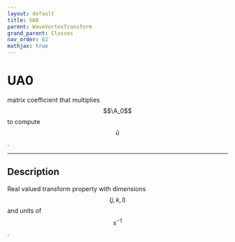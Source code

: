 ```yaml
---
layout: default
title: UA0
parent: WaveVortexTransform
grand_parent: Classes
nav_order: 62
mathjax: true
---
```


#  UA0

matrix coefficient that multiplies $$\A_0$$ to compute $$\bar{u}$$.


---

## Description
Real valued transform property with dimensions $$(j,k,l)$$ and units of $$s^{-1}$$.

